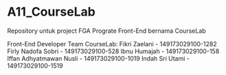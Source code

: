 # A11_CourseLab
Repository untuk project FGA Prograte Front-End bernama CourseLab

Front-End Developer Team CourseLab:
Fikri Zaelani - 149173029100-1282
Firly Nadofa Sobri - 149173029100-528
Ibnu Humajah - 149173029100-158
Iffan Adhyatmawan Nusli - 149173029100-1019
Indah Sri Utami - 149173029100-1519
